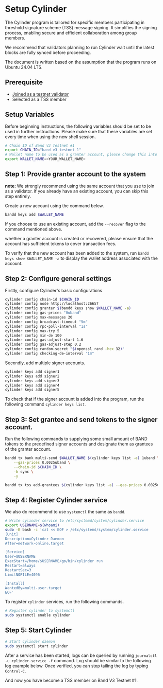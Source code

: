 # Setup Cylinder

The Cylinder program is tailored for specific members participating in threshold signature scheme (TSS) message signing. It simplifies the signing process, enabling secure and efficient collaboration among group members.

We recommend that validators planning to run Cylinder wait until the latest blocks are fully synced before proceeding.

The document is written based on the assumption that the program runs on Ubuntu 24.04 LTS.

## Prerequisite

- [Joined as a testnet validator](https://github.com/bandprotocol/launch/blob/master/band-v3-testnet-1/README.md)
- Selected as a TSS member

## Setup Variables


Before beginning instructions, the following variables should be set to be used in further instructions. Please make sure that these variables are set every time when using the new shell session.

```bash
# Chain ID of Band V3 Testnet #1
export CHAIN_ID="band-v3-testnet-1"
# Wallet name to be used as a granter account, please change this into your name (no whitespace).
export WALLET_NAME=<YOUR_WALLET_NAME>
```

## Step 1: Provide granter account to the system

**note:** We strongly recommend using the same account that you use to join as a validator. If you already have an existing account, you can skip this step entirely.

Create a new account using the command below.

```bash
bandd keys add $WALLET_NAME
```

If you choose to use an existing account, add the `--recover` flag to the command mentioned above.

whether a granter account is created or recovered, please ensure that the account has sufficient tokens to cover transaction fees.

To verify that the new account has been added to the system, run `bandd keys show $WALLET_NAME -a` to display the wallet address associated with the account.

## Step 2: Configure general settings

Firstly, configure Cylinder's basic configurations

```bash
cylinder config chain-id $CHAIN_ID
cylinder config node http://localhost:26657
cylinder config granter $(bandd keys show $WALLET_NAME -a)
cylinder config gas-prices "0uband"
cylinder config max-messages 20
cylinder config broadcast-timeout "5m"
cylinder config rpc-poll-interval "1s"
cylinder config max-try 5
cylinder config min-de 100
cylinder config gas-adjust-start 1.6
cylinder config gas-adjust-step 0.2
cylinder config random-secret "$(openssl rand -hex 32)"
cylinder config checking-de-interval "1m"
```

Secondly, add multiple signer accounts.

```bash
cylinder keys add signer1
cylinder keys add signer2
cylinder keys add signer3
cylinder keys add signer4
cylinder keys add signer5
```

To check that if the signer account is added into the program, run the following command
`cylinder keys list`.

## Step 3: Set grantee and send tokens to the signer account.

Run the following commands to supplying some small amount of BAND tokens to the predefined signer accounts and designate them as grantees of the granter account.

```bash
bandd tx bank multi-send $WALLET_NAME $(cylinder keys list -a) 1uband \
	--gas-prices 0.0025uband \
	--chain-id $CHAIN_ID \
	-b sync \
	-y
```

```bash
bandd tx tss add-grantees $(cylinder keys list -a) --gas-prices 0.0025uband --chain-id $CHAIN_ID --gas 350000 --from $WALLET_NAME -b sync -y
```

## Step 4: Register Cylinder service

We also do recommend to use `systemctl` the same as `bandd`.

```bash
# Write cylinder service to /etc/systemd/system/cylinder.service
export USERNAME=$(whoami)
sudo -E bash -c 'cat << EOF > /etc/systemd/system/cylinder.service
[Unit]
Description=Cylinder Daemon
After=network-online.target

[Service]
User=$USERNAME
ExecStart=/home/$USERNAME/go/bin/cylinder run
Restart=always
RestartSec=3
LimitNOFILE=4096

[Install]
WantedBy=multi-user.target
EOF'
```

To register `cylinder` services, run the following commands.

```bash
# Register cylinder to systemctl
sudo systemctl enable cylinder
```

## Step 5: Start Cylinder

```bash
# Start cylinder daemon
sudo systemctl start cylinder
```

After a service has been started, logs can be queried by running `journalctl -u cylinder.service -f` command. Log should be similar to the following log example below. Once verified, you can stop tailing the log by typing `Control-C`.

And now you have become a TSS member on Band V3 Testnet #1.

